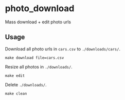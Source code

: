 # photo_download
Mass download + edit photo urls

## Usage
Download all photo urls in `cars.csv` to `./downloads/cars/`.
```
make download file=cars.csv
```

Resize all photos in `./downloads/`.
```
make edit
```

Delete `./downloads/`.
```
make clean
```
